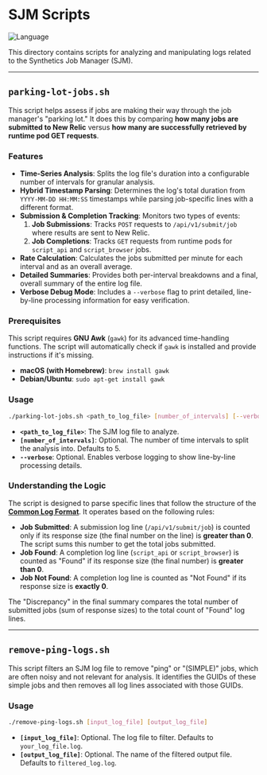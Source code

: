 # SJM Scripts

![Language](https://img.shields.io/badge/language-Shell%20Script-green.svg)

This directory contains scripts for analyzing and manipulating logs related to the Synthetics Job Manager (SJM).

---

## `parking-lot-jobs.sh`

This script helps assess if jobs are making their way through the job manager's "parking lot." It does this by comparing **how many jobs are submitted to New Relic** versus **how many are successfully retrieved by runtime pod GET requests**.

### Features

- **Time-Series Analysis**: Splits the log file's duration into a configurable number of intervals for granular analysis.
- **Hybrid Timestamp Parsing**: Determines the log's total duration from `YYYY-MM-DD HH:MM:SS` timestamps while parsing job-specific lines with a different format.
- **Submission & Completion Tracking**: Monitors two types of events:
    1. **Job Submissions**: Tracks `POST` requests to `/api/v1/submit/job` where results are sent to New Relic.
    2. **Job Completions**: Tracks `GET` requests from runtime pods for `script_api` and `script_browser` jobs.
- **Rate Calculation**: Calculates the jobs submitted per minute for each interval and as an overall average.
- **Detailed Summaries**: Provides both per-interval breakdowns and a final, overall summary of the entire log file.
- **Verbose Debug Mode**: Includes a `--verbose` flag to print detailed, line-by-line processing information for easy verification.

### Prerequisites

This script requires **GNU Awk** (`gawk`) for its advanced time-handling functions. The script will automatically check if `gawk` is installed and provide instructions if it's missing.

- **macOS (with Homebrew)**: `brew install gawk`
- **Debian/Ubuntu**: `sudo apt-get install gawk`

### Usage

```bash
./parking-lot-jobs.sh <path_to_log_file> [number_of_intervals] [--verbose]
```

- **`<path_to_log_file>`**: The SJM log file to analyze.
- **`[number_of_intervals]`**: Optional. The number of time intervals to split the analysis into. Defaults to 5.
- **`--verbose`**: Optional. Enables verbose logging to show line-by-line processing details.

### Understanding the Logic

The script is designed to parse specific lines that follow the structure of the **[Common Log Format](https://en.wikipedia.org/wiki/Common_Log_Format)**. It operates based on the following rules:

- **Job Submitted**: A submission log line (`/api/v1/submit/job`) is counted only if its response size (the final number on the line) is **greater than 0**. The script sums this number to get the total jobs submitted.
- **Job Found**: A completion log line (`script_api` or `script_browser`) is counted as "Found" if its response size (the final number) is **greater than 0**.
- **Job Not Found**: A completion log line is counted as "Not Found" if its response size is **exactly 0**.

The "Discrepancy" in the final summary compares the total number of submitted jobs (sum of response sizes) to the total count of "Found" log lines.

---

## `remove-ping-logs.sh`

This script filters an SJM log file to remove "ping" or "(SIMPLE)" jobs, which are often noisy and not relevant for analysis. It identifies the GUIDs of these simple jobs and then removes all log lines associated with those GUIDs.

### Usage

```bash
./remove-ping-logs.sh [input_log_file] [output_log_file]
```

- **`[input_log_file]`**: Optional. The log file to filter. Defaults to `your_log_file.log`.
- **`[output_log_file]`**: Optional. The name of the filtered output file. Defaults to `filtered_log.log`.
